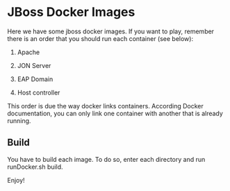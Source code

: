 # JBoss Docker Images

Here we have some jboss docker images.
If you want to play, remember there is an order that you should run each container (see below):

1. Apache

2. JON Server

3. EAP Domain

4. Host controller

This order is due the way docker links containers. According Docker documentation, you can only link one container with another that is already running.

## Build
You have to build each image. To do so, enter each directory and run runDocker.sh build.

Enjoy!
